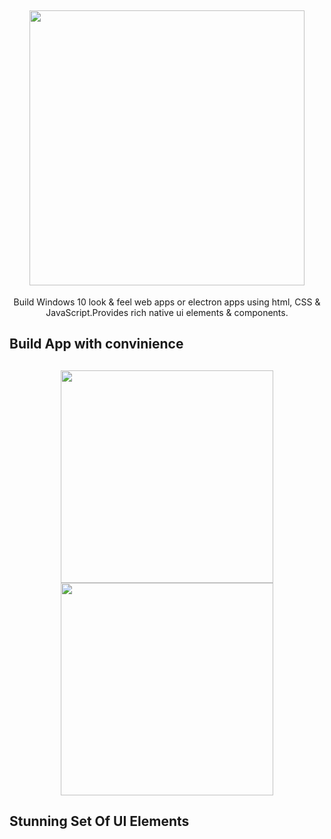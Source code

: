 <h2 align="center"> 
  <img src="https://github.com/vivekverma007/Windows10_framework/blob/master/app_preview/app_preview_title_.png" width="440" /> 
</h2>

<p align="center">
	Build Windows 10 look & feel web apps or electron apps using html, CSS & JavaScript.Provides rich native ui elements & components.
</p>

## Build App with convinience

<h2 align="center"> 
  <img src="https://github.com/vivekverma007/Windows10_framework/blob/master/app_preview/app_preview_store__.png" width="340" />
  <img src="https://github.com/vivekverma007/Windows10_framework/blob/master/app_preview/app_preview_electron_.png" width="340" /> 
</h2>

## Stunning Set Of UI Elements
